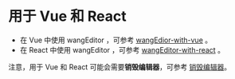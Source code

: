 # 用于 Vue 和 React

- 在 Vue 中使用 wangEditor ，可参考 [wangEdior-with-vue](https://github.com/wangeditor-team/wangEdior-with-vue) 。
- 在 React 中使用 wangEditor ，可参考 [wangEditor-with-react](https://github.com/wangeditor-team/wangEditor-with-react) 。

注意，用于 Vue 和 React 可能会需要**销毁编辑器**，可参考 [销毁编辑器](/pages/08-常用API/05-销毁编辑器.html)。
